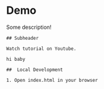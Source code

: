 # Demo

Some description!

    ## Subheader

    Watch tutorial on Youtube.

    hi baby

    ##  Local Development

    1. Open index.html in your browser
    